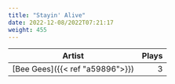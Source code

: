 ```yaml
---
title: "Stayin' Alive"
date: 2022-12-08/2022T07:21:17
weight: 455
---
```




 Artist | Plays 
----- | -----:
[Bee Gees]({{< ref "a59896">}}) | 3
